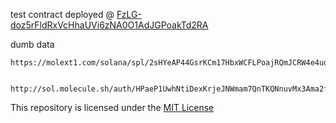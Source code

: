 
test contract deployed @ [FzLG-doz5rFldRxVcHhaUVi6zNA0O1AdJGPoakTd2RA](https://api.mem.tech/api/state/FzLG-doz5rFldRxVcHhaUVi6zNA0O1AdJGPoakTd2RA)

dumb data
```
https://molext1.com/solana/spl/2sHYeAP44GsrKCm17HbxWCFLPoajRQmJCRW4e4uq5oj2RDHWfs2prsGynkbWCNMASUp29F3a82tx9ZR4e3PLri8M/7EYnhQoR9YM3N7UoaKRoA44Uy8JeaZV3qyouov87awMs/JX73ZkmUZysvbDiHMQuJw9EFz27xys4nLA74wzp99gn/HPaeP1UwhNtiDexKrjeJNWmam7QnTKQNnuvMx3Ama2f7


http://sol.molecule.sh/auth/HPaeP1UwhNtiDexKrjeJNWmam7QnTKQNnuvMx3Ama2f7/c2lsbHktbnM6OjA=/3Mxk3TcFBRg9UWcfjdaJF333WUBgY319rdbccCUE7xP3HZrdAoXnBdp3LvQrter72oeVv1tWi5EpCTmXYxBLeKEG
```

This repository is licensed under the [MIT License](./LICENSE)